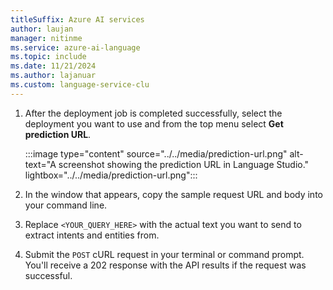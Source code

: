 ```yaml
---
titleSuffix: Azure AI services
author: laujan
manager: nitinme
ms.service: azure-ai-language
ms.topic: include
ms.date: 11/21/2024
ms.author: lajanuar
ms.custom: language-service-clu 
---
```




1. After the deployment job is completed successfully, select the deployment you want to use and from the top menu select **Get prediction URL**.

    :::image type="content" source="../../media/prediction-url.png" alt-text="A screenshot showing the prediction URL in Language Studio." lightbox="../../media/prediction-url.png":::

2. In the window that appears, copy the sample request URL and body into your command line.

3. Replace `<YOUR_QUERY_HERE>` with the actual text you want to send to extract intents and entities from.

4. Submit the `POST` cURL request in your terminal or command prompt. You'll receive a 202 response with the API results if the request was successful.
